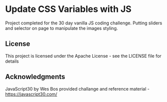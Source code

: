 # Update CSS Variables with JS
Project completed for the 30 day vanilla JS coding challenge. Putting sliders and selector on page to manipulate the images styling.

## License
This project is licensed under the Apache License - see the LICENSE file for details

## Acknowledgments
JavaScript30 by Wes Bos provided challange and reference material - https://javascript30.com/
